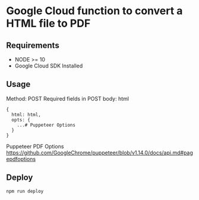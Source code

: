 # Google Cloud function to convert a HTML file to PDF

## Requirements

- NODE >= 10
- Google Cloud SDK Installed

## Usage

Method: POST
Required fields in POST body: html

```
{
  html: html,
  opts: {
    ...# Puppeteer Options
  }
}
```

Puppeteer PDF Options
https://github.com/GoogleChrome/puppeteer/blob/v1.14.0/docs/api.md#pagepdfoptions

## Deploy

```
npm run deploy
```
